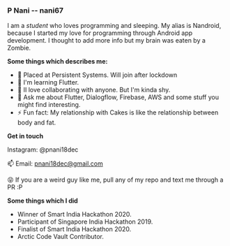 
### P Nani -- nani67

I am a _student_ who loves programming and sleeping. My alias is Nandroid, because I started my love for programming through Android app development. I thought to add more info but my brain was eaten by a Zombie. 

**Some things which describes me:**

- 🔭 Placed at Persistent Systems. Will join after lockdown
- 🌱 I'm learning Flutter.
- 👯 II love collaborating with anyone. But I'm kinda shy.
- 💬 Ask me about Flutter, Dialogflow, Firebase, AWS and some stuff you might find interesting.
- ⚡ Fun fact: My relationship with Cakes is like the relationship between body and fat.

**Get in touch**

Instagram: @pnani18dec

📫 Email: pnani18dec@gmail.com

😝 If you are a weird guy like me, pull any of my repo and text me through a PR :P


**Some things which I did**

- Winner of Smart India Hackathon 2020.
- Participant of Singapore India Hackathon 2019.
- Finalist of Smart India Hackathon 2020.
- Arctic Code Vault Contributor.
